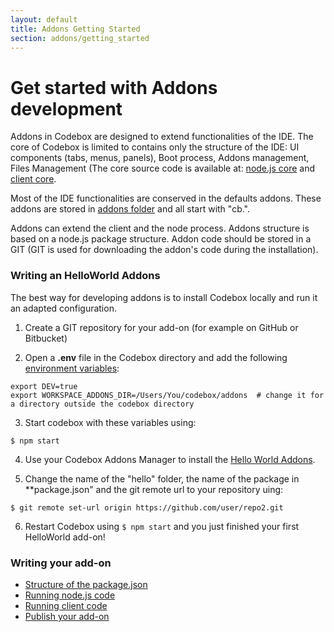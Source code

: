 ```yaml
---
layout: default
title: Addons Getting Started
section: addons/getting_started
---
```


# Get started with Addons development

Addons in Codebox are designed to extend functionalities of the IDE. The core of Codebox is limited to contains only the structure of the IDE: UI components (tabs, menus, panels), Boot process, Addons management, Files Management (The core source code is available at: [node.js core](https://github.com/FriendCode/codebox/tree/master/core) and [client core](https://github.com/FriendCode/codebox/tree/master/client).


Most of the IDE functionalities are conserved in the defaults addons. These addons are stored in [addons folder](https://github.com/FriendCode/codebox/tree/master/addons) and all start with "cb.".

Addons can extend the client and the node process. Addons structure is based on a node.js package structure. Addon code should be stored in a GIT (GIT is used for downloading the addon's code during the installation).

### Writing an HelloWorld Addons

The best way for developing addons is to install Codebox locally and run it an adapted configuration.

1) Create a GIT repository for your add-on (for example on GitHub or Bitbucket)

2) Open a **.env** file in the Codebox directory and add the following [environment variables](/ide/env.html):

```
export DEV=true
export WORKSPACE_ADDONS_DIR=/Users/You/codebox/addons  # change it for a directory outside the codebox directory
```

3) Start codebox with these variables using:

```
$ npm start
```

4) Use your Codebox Addons Manager to install the [Hello World Addons](https://github.com/FriendCode/codebox-addon-helloworld).

5) Change the name of the "hello" folder, the name of the package in **package.json" and the git remote url to your repository uing:

```
$ git remote set-url origin https://github.com/user/repo2.git
```

6) Restart Codebox using ```$ npm start``` and you just finished your first HelloWorld add-on!

### Writing your add-on

* [Structure of the package.json](package.html)
* [Running node.js code](nodejs.html)
* [Running client code](client.html)
* [Publish your add-on](publish.html)

